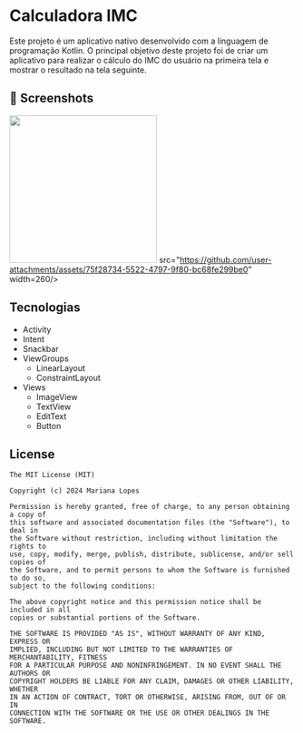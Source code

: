 # Calculadora IMC
Este projeto é um aplicativo nativo desenvolvido com a linguagem de programação Kotlin. O principal objetivo deste projeto foi de criar um aplicativo para realizar o cálculo do IMC do usuário na primeira tela e mostrar o resultado na tela seguinte.

## :camera_flash: Screenshots
<!-- You can add more screenshots here if you like -->
<img src="https://github.com/user-attachments/assets/b19d738b-4d84-4d9d-82c8-460be1fb5c1c" width=260/> src="https://github.com/user-attachments/assets/75f28734-5522-4797-9f80-bc68fe299be0" width=260/>

## Tecnologias
- Activity
- Intent
- Snackbar
- ViewGroups
  - LinearLayout
  - ConstraintLayout
- Views
  - ImageView
  - TextView
  - EditText
  - Button

## License
```
The MIT License (MIT)

Copyright (c) 2024 Mariana Lopes

Permission is hereby granted, free of charge, to any person obtaining a copy of
this software and associated documentation files (the "Software"), to deal in
the Software without restriction, including without limitation the rights to
use, copy, modify, merge, publish, distribute, sublicense, and/or sell copies of
the Software, and to permit persons to whom the Software is furnished to do so,
subject to the following conditions:

The above copyright notice and this permission notice shall be included in all
copies or substantial portions of the Software.

THE SOFTWARE IS PROVIDED "AS IS", WITHOUT WARRANTY OF ANY KIND, EXPRESS OR
IMPLIED, INCLUDING BUT NOT LIMITED TO THE WARRANTIES OF MERCHANTABILITY, FITNESS
FOR A PARTICULAR PURPOSE AND NONINFRINGEMENT. IN NO EVENT SHALL THE AUTHORS OR
COPYRIGHT HOLDERS BE LIABLE FOR ANY CLAIM, DAMAGES OR OTHER LIABILITY, WHETHER
IN AN ACTION OF CONTRACT, TORT OR OTHERWISE, ARISING FROM, OUT OF OR IN
CONNECTION WITH THE SOFTWARE OR THE USE OR OTHER DEALINGS IN THE SOFTWARE.
```
